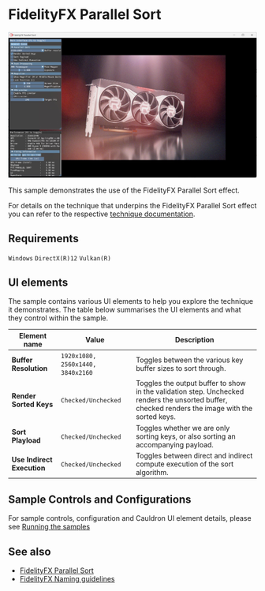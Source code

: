 <!-- @page page_samples_parallel-sort FidelityFX Parallel Sort -->

<h1>FidelityFX Parallel Sort</h1>

![alt text](media/parallel-sort/parallel-sort_resized.jpg "A screenshot of the FidelityFX Parallel Sort sample.")

This sample demonstrates the use of the FidelityFX Parallel Sort effect.

For details on the technique that underpins the FidelityFX Parallel Sort effect you can refer to the respective [technique documentation](../techniques/parallel-sort.md).

<h2>Requirements</h2>

`Windows` `DirectX(R)12` `Vulkan(R)`

<h2>UI elements</h2>

The sample contains various UI elements to help you explore the technique it demonstrates. The table below summarises the UI elements and what they control within the sample.

| Element name               | Value                             | Description                                                                                                                                     |
|----------------------------|-----------------------------------|-------------------------------------------------------------------------------------------------------------------------------------------------|
| **Buffer Resolution**      | `1920x1080, 2560x1440, 3840x2160` | Toggles between the various key buffer sizes to sort through.                                                                                   |
| **Render Sorted Keys**     | `Checked/Unchecked`               | Toggles the output buffer to show in the validation step. Unchecked renders the unsorted buffer, checked renders the image with the sorted keys. |
| **Sort Playload**          | `Checked/Unchecked`               | Toggles whether we are only sorting keys, or also sorting an accompanying payload.                                                              |
| **Use Indirect Execution** | `Checked/Unchecked`               | Toggles between direct and indirect compute execution of the sort algorithm.                                                                    |

<h2>Sample Controls and Configurations</h2>

For sample controls, configuration and Cauldron UI element details, please see [Running the samples](../getting-started/running-samples.md)

<h2>See also</h2>

- [FidelityFX Parallel Sort](../techniques/parallel-sort.md)
- [FidelityFX Naming guidelines](../getting-started/naming-guidelines.md)